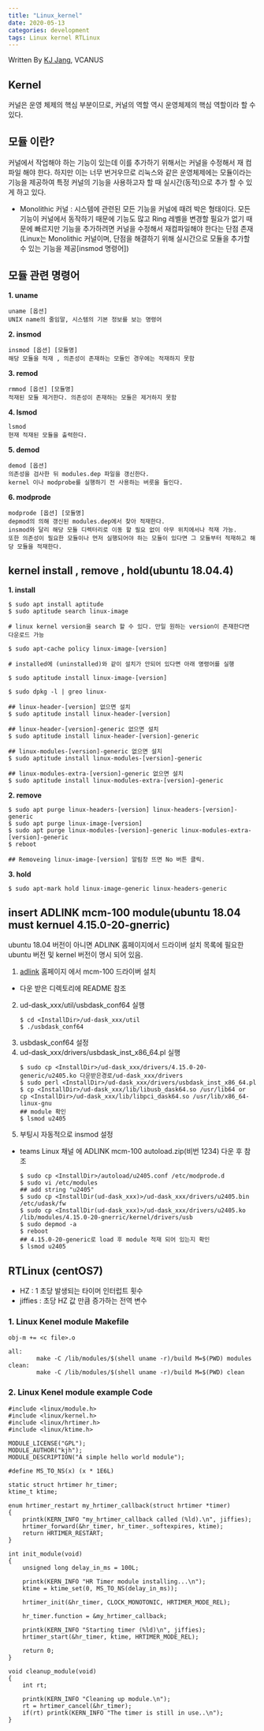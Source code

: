 ```yaml
---
title: "Linux_kernel"
date: 2020-05-13
categories: development
tags: Linux kernel RTLinux 
---
```


Written By [KJ Jang](https://github.com/jjangchan), VCANUS

## Kernel

커널은 운영 체제의 핵심 부분이므로, 커널의 역할 역시 운영체제의 핵심 역할이라 할 수 있다.

## 모듈 이란?
커널에서 작업해야 하는 기능이 있는데 이를 추가하기 위해서는 커널을 수정해서 재 컴파일 해야 한다. 하지만 이는 너무 번거우므로 리눅스와 같은 운영체제에는 모듈이라는 기능을 제공하여 특정 커널의 기능을 사용하고자 할 때 실시간(동적)으로 추가 할 수 있게 하고 있다.

- Monolithic 커널 : 시스템에 관련된 모든 기능을 커널에 때려 박은 형태이다. 모든 기능이 커널에서 동작하기 때문에 기능도 많고 Ring 레벨을 변경할 필요가 없기 때문에 빠르지만 기능을 추가하려면 커널을 수정해서 재컴파일해야 한다는 단점 존재(Linux는 Monolithic 커널이며, 단점을 해결하기 위해 실시간으로 모듈을 추가할 수 있는 기능을 제공[insmod 명령어])

## 모듈 관련 명령어

__1. uname__
```
uname [옵션]
UNIX name의 줄임말, 시스템의 기본 정보를 보는 명령어
```
__2. insmod__
```
insmod [옵션] [모듈명] 
해당 모듈을 적재 , 의존성이 존재하는 모듈인 경우에는 적재하지 못함
```
__3. remod__
```
rmmod [옵션] [모듈명] 
적재된 모듈 제거한다. 의존성이 존재하는 모듈은 제거하지 못함
```
__4. lsmod__
```
lsmod 
현재 적재된 모듈을 출력한다.
```
__5. demod__
```
demod [옵션] 
의존성을 검사한 뒤 modules.dep 파일을 갱신한다. 
kernel 이나 modprobe를 실행하기 전 사용하는 버릇을 들인다.
```
__6. modprode__
```
modprode [옵션] [모듈명] 
depmod의 의해 갱신된 modules.dep에서 찾아 적재한다. 
insmod와 달리 해당 모듈 디렉터리로 이동 할 필요 없이 아무 위치에서나 적재 가능. 
또한 의존성이 필요한 모듈이나 먼저 실행되어야 하는 모듈이 있다면 그 모듈부터 적재하고 해당 모듈을 적재한다.
```

## kernel install , remove , hold(ubuntu 18.04.4)

__1. install__
```
$ sudo apt install aptitude
$ sudo aptitude search linux-image

# linux kernel version을 search 할 수 있다. 만일 원하는 version이 존재한다면 다운로드 가능

$ sudo apt-cache policy linux-image-[version]

# installed에 (uninstalled)와 같이 설치가 안되어 있다면 아래 명령어를 실행

$ sudo aptitude install linux-image-[version]

$ sudo dpkg -l | greo linux-

## linux-header-[version] 없으면 설치
$ sudo aptitude install linux-header-[version]

## linux-header-[version]-generic 없으면 설치
$ sudo aptitude install linux-header-[version]-generic

## linux-modules-[version]-generic 없으면 설치
$ sudo aptitude install linux-modules-[version]-generic

## linux-modules-extra-[version]-generic 없으면 설치
$ sudo aptitude install linux-modules-extra-[version]-generic
```

__2. remove__
```
$ sudo apt purge linux-headers-[version] linux-headers-[version]-generic
$ sudo apt purge linux-image-[version] 
$ sudo apt purge linux-modules-[version]-generic linux-modules-extra-[version]-generic
$ reboot

## Removeing linux-image-[version] 알림창 뜨면 No 버튼 클릭.
```

__3. hold__
```
$ sudo apt-mark hold linux-image-generic linux-headers-generic
```

## insert ADLINK mcm-100 module(ubuntu 18.04 must kernuel 4.15.0-20-gnerric)

ubuntu 18.04 버전이 아니면 ADLINK 홈페이지에서 드라이버 설치 목록에 필요한 ubuntu 버전 및 kernel 버전이 명시 되어 있음.

1. [adlink](https://www.adlinktech.com/en/index) 홈페이지 에서 mcm-100 드라이버 설치
* 다운 받은 디렉토리에 README 참조
2. ud-dask_xxx/util/usbdask_conf64 실행
    ```
    $ cd <InstallDir>/ud-dask_xxx/util
    $ ./usbdask_conf64
    ```
3. usbdask_conf64 설정
4. ud-dask_xxx/drivers/usbdask_inst_x86_64.pl 실행
    ```
    $ sudo cp <InstallDir>/ud-dask_xxx/drivers/4.15.0-20-generic/u2405.ko 다운받은경로/ud-dask_xxx/drivers
    $ sudo perl <InstallDir>/ud-dask_xxx/drivers/usbdask_inst_x86_64.pl
    $ cp <InstallDir>/ud-dask_xxx/lib/libusb_dask64.so /usr/lib64 or 
   cp <InstallDir>/ud-dask_xxx/lib/libpci_dask64.so /usr/lib/x86_64-linux-gnu
    ## module 확인
    $ lsmod u2405
    ```
5. 부팅시 자동적으로 insmod 설정
 * teams Linux 채널 에 ADLINK mcm-100 autoload.zip(비번 1234) 다운 후 참조
    ```
    $ sudo cp <InstallDir>/autoload/u2405.conf /etc/modprode.d
    $ sudo vi /etc/modules
    ## add string "u2405"
    $ sudo cp <InstallDir(ud-dask_xxx)>/ud-dask_xxx/drivers/u2405.bin /etc/udask/fw
    $ sudo cp <InstallDir(ud-dask_xxx)>/ud-dask_xxx/drivers/u2405.ko /lib/modules/4.15.0-20-gnerric/kernel/drivers/usb
    $ sudo depmod -a
    $ reboot
    ## 4.15.0-20-generic로 load 후 module 적재 되어 있는지 확인
    $ lsmod u2405
    ```

## RTLinux (centOS7)

* HZ : 1 초당 발생되는 타이머 인터럽트 횟수
* jiffies : 초당 HZ 값 만큼 증가하는 전역 변수

### 1. Linux Kenel module Makefile 

```
obj-m += <c file>.o

all:
        make -C /lib/modules/$(shell uname -r)/build M=$(PWD) modules
clean:
        make -C /lib/modules/$(shell uname -r)/build M=$(PWD) clean
```

### 2. Linux Kenel module example Code

```
#include <linux/module.h>
#include <linux/kernel.h>
#include <linux/hrtimer.h>
#include <linux/ktime.h>

MODULE_LICENSE("GPL");
MODULE_AUTHOR("kjh");
MODULE_DESCRIPTION("A simple hello world module");

#define MS_TO_NS(x) (x * 1E6L)

static struct hrtimer hr_timer;
ktime_t ktime;

enum hrtimer_restart my_hrtimer_callback(struct hrtimer *timer)
{
	printk(KERN_INFO "my_hrtimer_callback called (%ld).\n", jiffies);
	hrtimer_forward(&hr_timer, hr_timer._softexpires, ktime);
	return HRTIMER_RESTART;
}

int init_module(void)
{
	unsigned long delay_in_ms = 100L;

	printk(KERN_INFO "HR Timer module installing...\n");
	ktime = ktime_set(0, MS_TO_NS(delay_in_ms));

	hrtimer_init(&hr_timer, CLOCK_MONOTONIC, HRTIMER_MODE_REL);

	hr_timer.function = &my_hrtimer_callback;

	printk(KERN_INFO "Starting timer (%ld)\n", jiffies);
	hrtimer_start(&hr_timer, ktime, HRTIMER_MODE_REL);

	return 0;
}

void cleanup_module(void)
{
	int rt;

	printk(KERN_INFO "Cleaning up module.\n");
	rt = hrtimer_cancel(&hr_timer);
	if(rt) printk(KERN_INFO "The timer is still in use..\n");
}
```